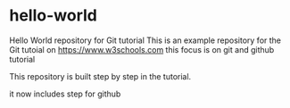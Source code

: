 # hello-world
Hello World repository for Git tutorial
This is an example repository for the Git tutoial on https://www.w3schools.com
this focus is on git and github tutorial

This repository is built step by step in the tutorial.

it now includes step for github
